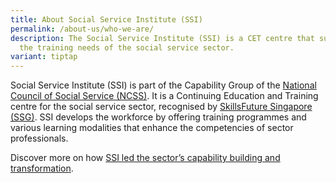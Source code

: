 ```yaml
---
title: About Social Service Institute (SSI)
permalink: /about-us/who-we-are/
description: The Social Service Institute (SSI) is a CET centre that supports
  the training needs of the social service sector.
variant: tiptap
---
```

<p>Social Service Institute (SSI) is part of the Capability Group of the
<a href="https://www.ncss.gov.sg/about-us/who-we-are/" rel="noopener nofollow" target="_blank">National Council of Social Service (NCSS)</a>. It is a Continuing Education
and Training centre for the social service sector, recognised by <a href="https://www.skillsfuture.gov.sg/" rel="noopener noreferrer nofollow" target="_blank">SkillsFuture Singapore (SSG)</a>.
SSI develops the workforce by offering training programmes and various
learning modalities that enhance the competencies of sector professionals.</p>
<p>Discover more on how <a href="https://www.nas.gov.sg/archivesonline/oral_history_interviews/record-details/fb4035aa-74b2-11ee-b6e2-0050569c7836?keywords=National%20council%20of%20social%20service&amp;keywords-type=all#a2-metadata" rel="noopener noreferrer nofollow" target="_blank">SSI led the sector’s capability building and transformation</a>.</p>